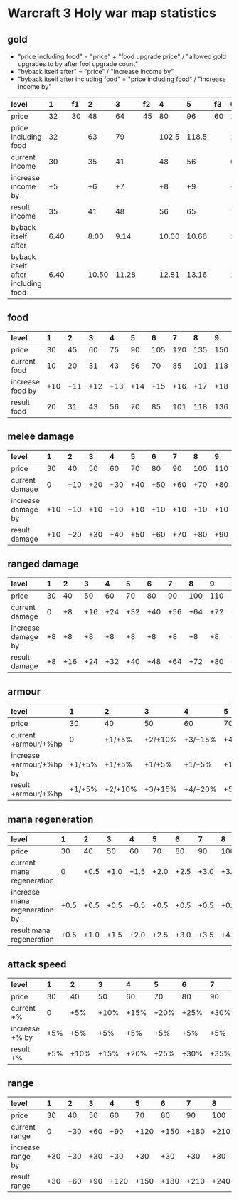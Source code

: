 # Warcraft 3 Holy war map statistics

## gold

- "price including food" = "price" + "food upgrade price" / "allowed gold upgrades to by after fool upgrade count"
- "byback itself after" = "price" / "increase income by"
- "byback itself after including food" = "price including food" / "increase income by"

| level                              | 1    | f1 | 2    | 3    | f2 | 4     | 5     | f3 | 6    | 7    | 8    | f4 | 9    | 10   | 11   | f5 | 12   | 13    | f6  | 14    | 15    | f7  | 16    | 17    | f8  | 18    | 19    | 20    |
|:-----------------------------------|:-----|:---|:-----|:-----|:---|:------|:------|:---|:-----|:-----|:-----|:---|:-----|:-----|:-----|:---|:-----|:------|:----|:------|:------|:----|:------|:------|:----|:------|:------|:------|
| price                              | 32   | 30 | 48   | 64   | 45 | 80    | 96    | 60 | 112  | 128  | 144  | 75 | 160  | 176  | 192  | 90 | 208  | 224   | 105 | 240   | 256   | 120 | 272   | 288   | 135 | 304   | 320   | 336   |
| price including food               | 32   |    | 63   | 79   |    | 102.5 | 118.5 |    | 132  | 148  | 164  |    | 185  | 201  | 217  |    | 253  | 269   |     | 292.5 | 308.5 |     | 332   | 348   |     | 349   | 365   | 381   |
| current income                     | 30   |    | 35   | 41   |    | 48    | 56    |    | 65   | 75   | 86   |    | 98   | 111  | 125  |    | 140  | 156   |     | 173   | 191   |     | 210   | 230   |     | 251   | 273   | 296   |
| increase income by                 | +5   |    | +6   | +7   |    | +8    | +9    |    | +10  | +11  | +12  |    | +13  | +14  | +15  |    | +16  | +17   |     | +18   | +19   |     | +20   | +21   |     | +22   | +23   | +24   |
| result income                      | 35   |    | 41   | 48   |    | 56    | 65    |    | 75   | 86   | 98   |    | 111  | 125  | 140  |    | 156  | 173   |     | 191   | 210   |     | 230   | 251   |     | 273   | 296   | 320   |
| byback itself after                | 6.40 |    | 8.00 | 9.14 |    | 10.00 | 10.66 |    | 11.20| 11.63| 12.00|    | 12.30| 12.57| 12.80|    | 13.00| 13.17 |     | 13.33 | 13.47 |     | 13.60 | 13.71 |     | 13.81 | 13.91 | 14.00 |
| byback itself after including food | 6.40 |    | 10.50| 11.28|    | 12.81 | 13.16 |    | 13.20| 13.45| 13.66|    | 14.23| 14.35| 14.46|    | 15.81| 15.82 |     | 16.25 | 16.23 |     | 16.60 | 16.57 |     | 15.86 | 15.86 | 15.87 |

## food

| level            | 1   | 2   | 3   | 4   | 5   | 6   | 7   | 8   | 9   | 10  | 11  | 12  | 13  |
|:-----------------|:----|:----|:----|:----|:----|:----|:----|:----|:----|:----|:----|:----|:----|
| price            | 30  | 45  | 60  | 75  | 90  | 105 | 120 | 135 | 150 | 165 | 180 | 195 | 210 |
| current food     | 10  | 20  | 31  | 43  | 56  | 70  | 85  | 101 | 118 | 136 | 155 | 175 | 296 |
| increase food by | +10 | +11 | +12 | +13 | +14 | +15 | +16 | +17 | +18 | +19 | +20 | +21 | +22 |
| result food      | 20  | 31  | 43  | 56  | 70  | 85  | 101 | 118 | 136 | 155 | 175 | 296 | 218 |

## melee damage
| level              | 1   | 2   | 3   | 4   | 5   | 6   | 7   | 8   | 9   | 10   | 11   | 12   | 13   | 14   | 15   |
|:-------------------|:----|:----|:----|:----|:----|:----|:----|:----|:----|:-----|:-----|:-----|:-----|:-----|:-----|
| price              | 30  | 40  | 50  | 60  | 70  | 80  | 90  | 100 | 110 | 120  | 130  | 140  | 150  | 160  | 170  |
| current damage     | 0   | +10 | +20 | +30 | +40 | +50 | +60 | +70 | +80 | +90  | +100 | +110 | +120 | +130 | +140 |
| increase damage by | +10 | +10 | +10 | +10 | +10 | +10 | +10 | +10 | +10 | +10  | +10  | +10  | +10  | +10  | +10  |
| result damage      | +10 | +20 | +30 | +40 | +50 | +60 | +70 | +80 | +90 | +100 | +110 | +120 | +130 | +140 | +150 |

## ranged damage
| level              | 1  | 2   | 3   | 4   | 5   | 6   | 7   | 8   | 9   | 10   | 11   | 12   | 13   | 14   | 15   |
|:-------------------|:---|:----|:----|:----|:----|:----|:----|:----|:----|:-----|:-----|:-----|:-----|:-----|:-----|
| price              | 30 | 40  | 50  | 60  | 70  | 80  | 90  | 100 | 110 | 120  | 130  | 140  | 150  | 160  | 170  |
| current damage     | 0  | +8  | +16 | +24 | +32 | +40 | +56 | +64 | +72 | +80  | +88  | +96  | +104 | +112 | +120 |
| increase damage by | +8 | +8  | +8  | +8  | +8  | +8  | +8  | +8  | +8  | +8   | +8   | +8   | +8   | +8   | +8   |
| result damage      | +8 | +16 | +24 | +32 | +40 | +48 | +64 | +72 | +80 | +88  | +96  | +104 | +112 | +120 | +128 |

## armour
| level                    | 1      | 2       | 3       | 4       | 5       | 6       | 7       | 8       | 9       | 10       | 11       | 12       | 13       | 14       | 15       |
|:-------------------------|:-------|:--------|:--------|:--------|:--------|:--------|:--------|:--------|:--------|:---------|:---------|:---------|:---------|:---------|:---------|
| price                    | 30     | 40      | 50      | 60      | 70      | 80      | 90      | 100     | 110     | 120      | 130      | 140      | 150      | 160      | 170      |
| current +armour/+%hp     | 0      | +1/+5%  | +2/+10% | +3/+15% | +4/+20% | +5/+25% | +6/+30% | +7/+35% | +8/+40% | +9/+45%  | +10/+50% | +11/+55% | +12/+60% | +13/+65% | +14/+70% |
| increase +armour/+%hp by | +1/+5% | +1/+5%  | +1/+5%  | +1/+5%  | +1/+5%  | +1/+5%  | +1/+5%  | +1/+5%  | +1/+5%  | +1/+5%   | +1/+5%   | +1/+5%   | +1/+5%   | +1/+5%   | +1/+5%   |
| result +armour/+%hp      | +1/+5% | +2/+10% | +3/+15% | +4/+20% | +5/+25% | +6/+30% | +7/+35% | +8/+40% | +9/+45% | +10/+50% | +11/+55% | +12/+60% | +13/+65% | +14/+70% | +15/+75% |

## mana regeneration
| level                         | 1    | 2    | 3    | 4    | 5    | 6    | 7    | 8    | 9    | 10   | 11   | 12   | 13   | 14   | 15   |
|:------------------------------|:-----|:-----|:-----|:-----|:-----|:-----|:-----|:-----|:-----|:-----|:-----|:-----|:-----|:-----|:-----|
| price                         | 30   | 40   | 50   | 60   | 70   | 80   | 90   | 100  | 110  | 120  | 130  | 140  | 150  | 160  | 170  |
| current mana regeneration     | 0    | +0.5 | +1.0 | +1.5 | +2.0 | +2.5 | +3.0 | +3.5 | +4.0 | +4.5 | +5.0 | +5.5 | +6.0 | +6.5 | +7.0 |
| increase mana regeneration by | +0.5 | +0.5 | +0.5 | +0.5 | +0.5 | +0.5 | +0.5 | +0.5 | +0.5 | +0.5 | +0.5 | +0.5 | +0.5 | +0.5 | +0.5 |
| result mana regeneration      | +0.5 | +1.0 | +1.5 | +2.0 | +2.5 | +3.0 | +3.5 | +4.0 | +4.5 | +5.0 | +5.5 | +6.0 | +6.5 | +7.0 | +7.5 |

## attack speed
| level          | 1   | 2    | 3    | 4    | 5    | 6    | 7    | 8    | 9    | 10   | 11   | 12   | 13   | 14   | 15   |
|:---------------|:----|:-----|:-----|:-----|:-----|:-----|:-----|:-----|:-----|:-----|:-----|:-----|:-----|:-----|:-----|
| price          | 30  | 40   | 50   | 60   | 70   | 80   | 90   | 100  | 110  | 120  | 130  | 140  | 150  | 160  | 170  |
| current +%     | 0   | +5%  | +10% | +15% | +20% | +25% | +30% | +35% | +40% | +45% | +50% | +55% | +60% | +65% | +70% |
| increase +% by | +5% | +5%  | +5%  | +5%  | +5%  | +5%  | +5%  | +5%  | +5%  | +5%  | +5%  | +5%  | +5%  | +5%  | +5%  |
| result +%      | +5% | +10% | +15% | +20% | +25% | +30% | +35% | +40% | +45% | +50% | +55% | +60% | +65% | +70% | +75% |

## range
| level             | 1   | 2   | 3   | 4    | 5    | 6    | 7    | 8    | 9    | 10   | 11   | 12   | 13   | 14   | 15   |
|:------------------|:----|:----|:----|:-----|:-----|:-----|:-----|:-----|:-----|:-----|:-----|:-----|:-----|:-----|:-----|
| price             | 30  | 40  | 50  | 60   | 70   | 80   | 90   | 100  | 110  | 120  | 130  | 140  | 150  | 160  | 170  |
| current range     | 0   | +30 | +60 | +90  | +120 | +150 | +180 | +210 | +240 | +270 | +300 | +330 | +360 | +390 | +420 |
| increase range by | +30 | +30 | +30 | +30  | +30  | +30  | +30  | +30  | +30  | +30  | +30  | +30  | +30  | +30  | +30  |
| result range      | +30 | +60 | +90 | +120 | +150 | +180 | +210 | +240 | +270 | +300 | +330 | +360 | +390 | +420 | +450 |
